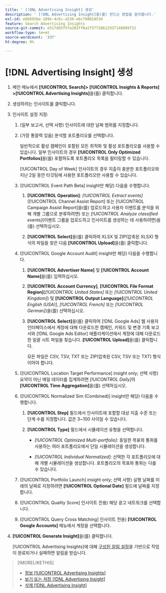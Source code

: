 ```yaml
---
title: ' [!DNL Advertising Insight] 생성'
description: ' [!DNL Advertising Insight]을(를) 만드는 방법을 알아봅니다.'
exl-id: e6b692be-189e-4c6c-a536-e6c78801853d
feature: Search Advertising Insights
source-git-commit: e517dd5f5fa283ff8a2f57728612937148889732
workflow-type: tm+mt
source-wordcount: '337'
ht-degree: 0%

---
```


# [!DNL Advertising Insight] 생성

1. 메인 메뉴에서 **[!UICONTROL Search]> [!UICONTROL Insights & Reports] >[!UICONTROL Advertising Insights]**&#x200B;을(를) 클릭합니다.

2. 생성하려는 인사이트를 클릭합니다.

3. 인사이트 설정 지정:

   1. (일부 보고서, 선택 사항) 인사이트에 대한 날짜 범위를 지정합니다.

   2. (가장 통찰력 있음) 분석할 포트폴리오를 선택합니다.

      일반적으로 활성 캠페인이 포함된 모든 최적화 및 활성 포트폴리오를 사용할 수 있습니다. 일부 인사이트의 경우 **[!UICONTROL Only Optimized Portfolios]**&#x200B;을(를) 포함하도록 포트폴리오 목록을 필터링할 수 있습니다.

      [!UICONTROL Day of Week] 인사이트의 경우 지출이 충분한 포트폴리오와 지난 2일 동안 타깃팅에 사용한 포트폴리오만 사용할 수 있습니다.

   3. ([!UICONTROL Event Path Beta] insight만 해당) 다음을 수행합니다.

      1. **[!UICONTROL Operation]**: *[!UICONTROL Extract events]*([!UICONTROL Channel Assist Report] 또는 [!UICONTROL Campaign Assist Report]을(를) 업로드하고 사용자 이벤트를 분석을 위해 개별 그룹으로 분류하려면) 또는 *[!UICONTROL Analyze classified events]*(이벤트 그룹을 업로드하고 인사이트를 생성하는 데 사용하려면)을(를) 선택하십시오.

      1. **[!UICONTROL Select]**&#x200B;을(를) 클릭하여 XLSX 및 ZIP(압축된 XLSX) 형식의 파일을 찾은 다음 **[!UICONTROL Upload]**&#x200B;을(를) 클릭합니다.

   4. ([!UICONTROL Google Account Audit] insight만 해당) 다음을 수행합니다.

      1. **[!UICONTROL Advertiser Name]** 및 **[!UICONTROL Account Name]**&#x200B;을(를) 입력하십시오.

      1. **[!UICONTROL Account Currency]**, **[!UICONTROL File Format Region]**(*[!UICONTROL United States]* 또는 *[!UICONTROL United Kingdom]*) 및 **[!UICONTROL Output Language]**(*[!UICONTROL English (USA)]*, *[!UICONTROL French]* 또는 *[!UICONTROL German]*)을(를) 선택하십시오.

      1. **[!UICONTROL Select]**&#x200B;을(를) 클릭하여 [!DNL Google Ads] 웹 사용자 인터페이스에서 계정에 대해 다운로드한 캠페인, 키워드 및 변경 기록 보고서와 [!DNL Google Ads Editor] 애플리케이션에서 계정에 대해 다운로드한 일괄 시트 파일을 찾습니다. **[!UICONTROL Upload]**&#x200B;을(를) 클릭합니다.

         모든 파일은 CSV, TSV, TXT 또는 ZIP(압축된 CSV, TSV 또는 TXT) 형식이어야 합니다.

   5. ([!UICONTROL Location Target Performance] insight only; 선택 사항) 요약이 아닌 매일 데이터를 집계하려면 *[!UICONTROL Daily]*&#x200B;의 **[!UICONTROL Time Aggregation]**&#x200B;을(를) 선택하십시오.

   6. ([!UICONTROL Normalized Sim (Combined)] insight만 해당) 다음을 수행합니다.

      1. **[!UICONTROL Step]** 필드에서 인사이트에 포함할 대상 지출 수준 또는 단계 수를 지정합니다. 값은 3~100 사이일 수 있습니다.

      1. **[!UICONTROL Type]** 필드에서 시뮬레이션 유형을 선택합니다.

         * *[!UICONTROL Optimized Multi-portfolio]*: 동일한 목표와 통화를 사용하는 여러 포트폴리오에서 단일 시뮬레이션을 생성합니다.

         * *[!UICONTROL Individual Normalized]*: 선택한 각 포트폴리오에 대해 개별 시뮬레이션을 생성합니다. 포트폴리오의 목표와 통화는 다를 수 있습니다.

   7. ([!UICONTROL Portfolio Launch] insight only; 선택 사항) 실행 날짜를 미래의 날짜로 지정하려면 **[!UICONTROL Optional Date]** 필드에 날짜를 지정합니다.

   8. ([!UICONTROL Quality Score] 인사이트 전용) 해당 광고 네트워크를 선택합니다.

   9. ([!UICONTROL Query Cross Matching] 인사이트 전용) **[!UICONTROL Google Accounts]** 메뉴에서 계정을 선택합니다.

4. **[!UICONTROL Generate Insight]**&#x200B;을(를) 클릭합니다.

   [!UICONTROL Advertising Insights]에 대해 [구성된 알림 설정](/help/search-social-commerce/notifications/notification-edit.md)을 기반으로 작업이 완료되거나 실패하면 알림을 받습니다.

>[!MORELIKETHIS]
>
>* [정보 [!UICONTROL Advertising Insights]](insight-about.md)
>* [보기 또는 저장 [!DNL Advertising Insight]](insight-view-save.md)
>* [삭제 [!DNL Advertising Insight]](insight-delete.md)
